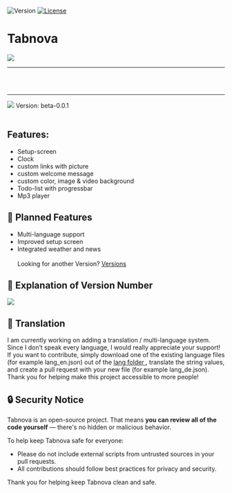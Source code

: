 ![Version](https://img.shields.io/badge/version-beta--0.0.1-blue)
[![License](https://img.shields.io/badge/license-Tabnova%20License%20v1.0-blue)](LICENSE)
# Tabnova

<img src=https://lordaxi.github.io/Tabnova-Assets/Tabnova.png>
<hr>
<br></br>
<hr>
<img src=https://lordaxi.github.io/Tabnova-Assets/screenshot-beta-0.0.1.png>
Version: beta-0.0.1
<br></br>

## Features:
- Setup-screen
- Clock
- custom links with picture
- custom welcome message
- custom color, image & video background
- Todo-list with progressbar
- Mp3 player


## 🚀 Planned Features

- Multi-language support  
- Improved setup screen  
- Integrated weather and news  
<br> Looking for another Version? <a href=Versions.md>Versions</a>

## 🧠 Explanation of Version Number

<img src=https://lordaxi.github.io/Tabnova-Assets/Explanation_of_versions.png>

## 💬 Translation

I am currently working on adding a translation / multi-language system. Since I don’t speak every language, I would really appreciate your support!
If you want to contribute, simply download one of the existing language files (for example lang_en.json) out of the <a href="lang">lang folder </a>, translate the string values, and create a pull request with your new file (for example lang_de.json).
Thank you for helping make this project accessible to more people!

## 🔒 Security Notice

Tabnova is an open-source project. That means **you can review all of the code yourself** — there's no hidden or malicious behavior.

To help keep Tabnova safe for everyone:
- Please do not include external scripts from untrusted sources in your pull requests.
- All contributions should follow best practices for privacy and security.

Thank you for helping keep Tabnova clean and safe.
